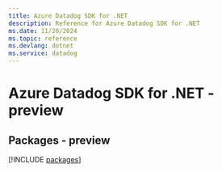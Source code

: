 ```yaml
---
title: Azure Datadog SDK for .NET
description: Reference for Azure Datadog SDK for .NET
ms.date: 11/20/2024
ms.topic: reference
ms.devlang: dotnet
ms.service: datadog
---
```

# Azure Datadog SDK for .NET - preview
## Packages - preview
[!INCLUDE [packages](datadog-index.md)]